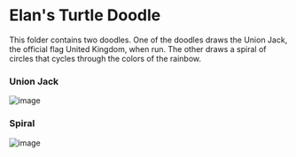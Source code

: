 # Elan's Turtle Doodle 
This folder contains two doodles. One of the doodles draws the Union Jack, the official flag United Kingdom, when run. The other draws a spiral of circles that cycles through the colors of the rainbow. 
### Union Jack 
![image](https://user-images.githubusercontent.com/33039002/46832900-1eaade80-cd5c-11e8-8d51-ee5f93328d0d.png)
### Spiral 
![image](https://user-images.githubusercontent.com/33039002/46832296-83653980-cd5a-11e8-9338-df25350e85c6.png)

